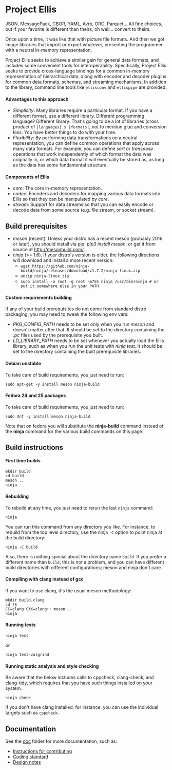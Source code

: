 # Project Ellis

JSON, MessagePack, CBOR, YAML, Avro, ORC, Parquet...  All fine choices, but
if your favorite is different than theirs, oh well... convert to theirs.

Once upon a time, it was like that with picture file formats.  And then we
got image libraries that import or export whatever, presenting the programmer
with a neutral in-memory representation.

Project Ellis seeks to achieve a similar gain for general data formats, and
includes some convenient tools for interoperability.  Specifically, Project
Ellis seeks to provide cross-language bindings for a common in-memory
representation of hierarchical data, along with encoder and decoder plugins
for common data formats, schemas, and streaming mechanisms.  In addition to
the library, command line tools like `ellisconv` and `ellispipe` are provided.

#### Advantages to this approach

- *Simplicity*: Many libraries require a particular format. If you have a
  different format, use a different library. Different programming language?
  Different library.  That's going to be a lot of libraries (cross product of
  `|languages| x |formats|`, not to mention glue and conversion loss. You have
  better things to do with your time.
- *Flexibility*: By performing data transformations on a neutral representation,
  you can define common operations that apply across many data formats. For
  example, you can define *sort* or *transpose* operations that work
  independently of which format the data was originally in, or which data format
  it will eventually be stored as, as long as the data has some fundamental
  structure.

#### Components of Ellis

- *core*: The core in-memory representation.
- *codec*: Encoders and decoders for mapping various data formats into Ellis so
  that they can be manipulated by *core*.
- *stream*: Support for data streams so that you can easily encode or decode
  data from some source (e.g. file stream, or socket stream).

## Build prerequisites

- *meson* (recent). Unless your distro has a recent meson (probably 2016 or
  later), you should install via pip: *pip3 install meson*, or get it from
  source at http://mesonbuild.com/.
- *ninja* (>= 1.6). If your distro's version is older, the following directions
  will download and install a more recent version:
    - ```wget https://github.com/ninja-build/ninja/releases/download/v1.7.2/ninja-linux.zip```
    - ```unzip ninja-linux.zip```
    - ```sudo install -o root -g root -m755 ninja /usr/bin/ninja # or put it somewhere else in your PATH```

#### Custom requirements building

If any of your build prerequisites do not come from standard distro
packaging, you may need to tweak the following env vars:

- *PKG_CONFIG_PATH* needs to be set only when you run *meson* and doesn't matter
  after that. It should be set to the directory containing the *.pc* files used
  by the prerequisite you built.
- *LD_LIBRARY_PATH* needs to be set whenever you actually load the Ellis
  library, such as when you run the unit tests with *ninja test*. It should be
  set to the directory containing the built prerequisite libraries.

#### Debian unstable

To take care of build requirements, you just need to run:

```
sudo apt-get -y install meson ninja-build
```

#### Fedora 24 and 25 packages

To take care of build requirements, you just need to run:

```
sudo dnf -y install meson ninja-build
```

Note that on fedora you will substitute the **ninja-build** command instead of
the **ninja** command for the various build commands on this page.

## Build instructions

#### First time builds

```
mkdir build
cd build
meson ..
ninja
```

#### Rebuilding

To rebuild at any time, you just need to rerun the last `ninja` command:

```
ninja
```

You can run this command from any directory you like. For instance, to
rebuild from the top level directory, use the ninja `-C` option to point ninja
at the build directory:

```
ninja -C build
```

Also, there is nothing special about the directory name `build`. If you
prefer a different name than `build`, this is not a problem, and you
can have different build directories with different configurations; meson and
ninja don't care.

#### Compiling with clang instead of gcc

If you want to use clang, it's the usual meson methodology:

```
mkdir build.clang
cd !$
CC=clang CXX=clang++ meson ..
ninja
```

#### Running tests
```
ninja test
```
or
```
ninja test-valgrind
```

#### Running static analysis and style checking

Be aware that the below includes calls to cppcheck, clang-check, and
clang-tidy, which requires that you have such things installed on your system.

```
ninja check
```

If you don't have clang installed, for instance, you can use the individual
targets such as `cppcheck`.

## Documentation

See the [doc](doc) folder for more documentation, such as:

* [Instructions for contributing](doc/CONTRIBUTING.md)
* [Coding standard](doc/coding_standard.md)
* [Design notes](doc/design.md)
